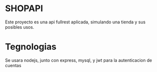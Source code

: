 # SHOPAPI
Este proyecto es una api fullrest aplicada, simulando una tienda y sus posibles usos.

# Tegnologias
Se usara nodejs, junto con express, mysql, y jwt para la autenticacion de cuentas
